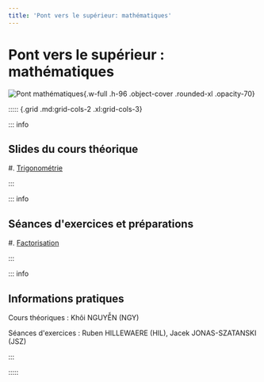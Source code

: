 ```yaml
---
title: 'Pont vers le supérieur: mathématiques'
---
```


# Pont vers le supérieur : mathématiques

![Pont mathématiques](images/PM1C.webp){.w-full .h-96 .object-cover .rounded-xl .opacity-70}

::::: {.grid .md:grid-cols-2 .xl:grid-cols-3}

::: info

## Slides du cours théorique

#. [Trigonométrie](/PM1C/slides/01-trigonometry)

:::

::: info

## Séances d'exercices et préparations

#. [Factorisation](/PM1C/assignments/factorisation)

:::

::: info

## Informations pratiques

Cours théoriques
: Khôi NGUYỄN (NGY)

Séances d'exercices
: Ruben HILLEWAERE (HIL), Jacek JONAS-SZATANSKI (JSZ)

:::

:::::